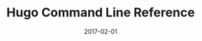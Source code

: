 ---
title: Hugo Command Line Reference
linktitle: Hugo Command Line Reference
description:
date: 2017-02-01
publishdate: 2017-02-01
lastmod: 2017-02-01
tags: [migrations,jekyll]
weight: 40
draft: false
slug:
aliases: []
notes:
---